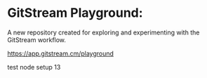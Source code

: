 # GitStream Playground:

A new repository created for exploring and experimenting with the GitStream workflow.

https://app.gitstream.cm/playground

test node setup 13
